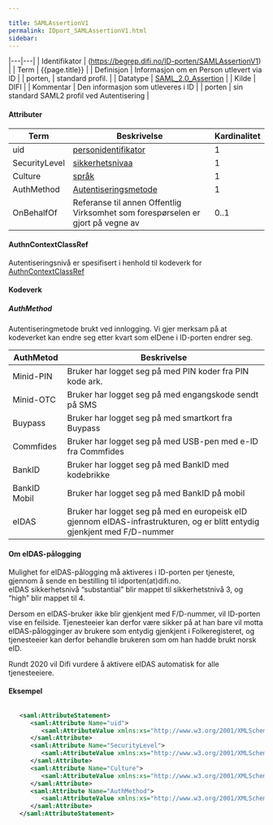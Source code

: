 ```yaml
---

title: SAMLAssertionV1  
permalink: IDport_SAMLAssertionV1.html
sidebar:
---
```

|---|---|
| Identifikator | (https://begrep.difi.no/ID-porten/SAMLAssertionV1) |
| Term          | {{page.title}} |
| Definisjon    | Informasjon om en Person utlevert via ID |
| porten,       | standard profil. |
| Datatype      | [SAML\_2.0\_Assertion](http://en.wikipedia.org/wiki/SAML_2.0#SAML_2.0_Assertions) |
| Kilde         | DIFI |
| Kommentar     | Den informasjon som utleveres i ID |
| porten        | sin standard SAML2 profil ved Autentisering |

#### Attributer

| Term          | Beskrivelse                                                                     | Kardinalitet |
| --- | --- | --- |
| uid           | [personidentifikator](../felles/personidentifikator.md)                              | 1            |
| SecurityLevel | [sikkerhetsnivaa](../felles/sikkerhetsnivaa.md)                                      | 1            |
| Culture       | [språk](../felles/spraak.md)                                                         | 1            |
| AuthMethod    | [Autentiseringsmetode](#AuthMethod)                                             | 1            |
| OnBehalfOf    | Referanse til annen Offentlig Virksomhet som forespørselen er gjort på vegne av | 0..1         |

#### AuthnContextClassRef

Autentiseringsnivå er spesifisert i henhold til kodeverk for
[AuthnContextClassRef](SAMLAuthnRequest.md)

#### Kodeverk

##### AuthMethod

Autentiseringmetode brukt ved innlogging. Vi gjer merksam på at
kodeverket kan endre seg etter kvart som eIDene i ID-porten endrer seg.

| AuthMetod    | Beskrivelse                                                                                                               |
| --- | --- |
| Minid-PIN    | Bruker har logget seg på med PIN koder fra PIN kode ark.                                                                  |
| Minid-OTC    | Bruker har logget seg på med engangskode sendt på SMS                                                                     |
| Buypass      | Bruker har logget seg på med smartkort fra Buypass                                                                        |
| Commfides    | Bruker har logget seg på med USB-pen med e-ID fra Commfides                                                               |
| BankID       | Bruker har logget seg på med BankID med kodebrikke                                                                        |
| BankID Mobil | Bruker har logget seg på med BankID på mobil                                                                              |
| eIDAS        | Bruker har logget seg på med en europeisk eID gjennom eIDAS-infrastrukturen, og er blitt entydig gjenkjent med F/D-nummer |

#### Om eIDAS-pålogging

Mulighet for eIDAS-pålogging må aktiveres i ID-porten per tjeneste,
gjennom å sende en bestilling til idporten(at)difi.no.  
eIDAS sikkerhetsnivå “substantial” blir mappet til sikkerhetstnivå 3, og
“high” blir mappet til 4.

Dersom en eIDAS-bruker ikke blir gjenkjent med F/D-nummer, vil ID-porten
vise en feilside. Tjenesteeier kan derfor være sikker på at han bare vil
motta eIDAS-pålogginger av brukere som entydig gjenkjent i
Folkeregisteret, og tjenesteeier kan derfor behandle brukeren som om han
hadde brukt norsk eID.

Rundt 2020 vil Difi vurdere å aktivere eIDAS automatisk for alle
tjenesteeiere.

#### Eksempel

```xml

   <saml:AttributeStatement>
      <saml:Attribute Name="uid">
         <saml:AttributeValue xmlns:xs="http://www.w3.org/2001/XMLSchema" xmlns:xsi="http://www.w3.org/2001/XMLSchema-instance" xsi:type="xs:string">03015561903</saml:AttributeValue>
      </saml:Attribute>
      <saml:Attribute Name="SecurityLevel">
         <saml:AttributeValue xmlns:xs="http://www.w3.org/2001/XMLSchema" xmlns:xsi="http://www.w3.org/2001/XMLSchema-instance" xsi:type="xs:string">3</saml:AttributeValue>
      </saml:Attribute>
      <saml:Attribute Name="Culture">
         <saml:AttributeValue xmlns:xs="http://www.w3.org/2001/XMLSchema" xmlns:xsi="http://www.w3.org/2001/XMLSchema-instance" xsi:type="xs:string">nb</saml:AttributeValue>
      </saml:Attribute>
      <saml:Attribute Name="AuthMethod">
         <saml:AttributeValue xmlns:xs="http://www.w3.org/2001/XMLSchema" xmlns:xsi="http://www.w3.org/2001/XMLSchema-instance" xsi:type="xs:string">Minid-PIN</saml:AttributeValue>
      </saml:Attribute>
   </saml:AttributeStatement>




```
